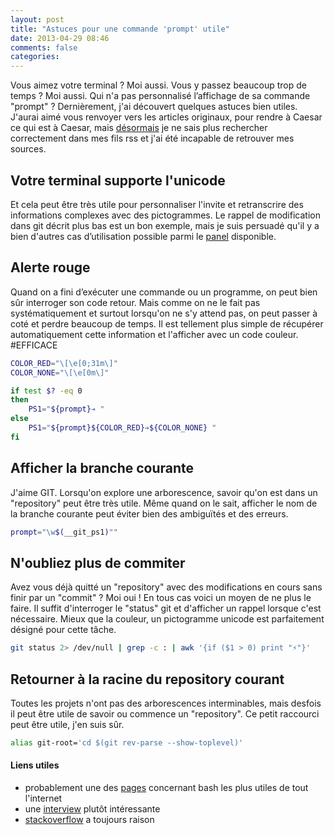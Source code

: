 ```yaml
---
layout: post
title: "Astuces pour une commande 'prompt' utile"
date: 2013-04-29 08:46
comments: false
categories:
---
```

Vous aimez votre terminal ? Moi aussi. Vous y passez beaucoup trop de temps ? Moi aussi. Qui n'a pas personnalisé l’affichage de sa commande "prompt" ? Dernièrement, j'ai découvert quelques astuces bien utiles. J'aurai aimé vous renvoyer vers les articles originaux, pour rendre à Caesar ce qui est à Caesar, mais [désormais](http://blog.chron.com/techblog/files/2013/03/googlereaderrip_thumb.jpg) je ne sais plus rechercher correctement dans mes fils rss et j'ai été incapable de retrouver mes sources.


## Votre terminal supporte l'unicode

Et cela peut être très utile pour personnaliser l'invite et retranscrire des informations complexes avec des pictogrammes. Le rappel de modification dans git décrit plus bas est un bon exemple, mais je suis persuadé qu'il y a bien d'autres cas d’utilisation possible parmi le [panel](http://goetter.fr/unicode/) disponible.


## Alerte rouge

Quand on a fini d’exécuter une commande ou un programme, on peut bien sûr interroger son code retour. Mais comme on ne le fait pas systématiquement et surtout lorsqu'on ne s'y attend pas, on peut passer à coté et perdre beaucoup de temps. Il est tellement plus simple de récupérer automatiquement cette information et l'afficher avec un code couleur. #EFFICACE

``` bash
COLOR_RED="\[\e[0;31m\]"
COLOR_NONE="\[\e[0m\]"

if test $? -eq 0
then
    PS1="${prompt}➔ "
else
    PS1="${prompt}${COLOR_RED}➔${COLOR_NONE} "
fi
```


## Afficher la branche courante

J'aime GIT. Lorsqu'on explore une arborescence, savoir qu'on est dans un "repository" peut être très utile. Même quand on le sait, afficher le nom de la branche courante peut éviter bien des ambiguïtés et des erreurs.

``` bash
prompt="\w$(__git_ps1)""
```


## N'oubliez plus de commiter

Avez vous déjà quitté un "repository" avec des modifications en cours sans finir par un "commit" ? Moi oui ! En tous cas voici un moyen de ne plus le faire. Il suffit d'interroger le "status" git et d'afficher un rappel lorsque c'est nécessaire. Mieux que la couleur, un pictogramme unicode est parfaitement désigné pour cette tâche.

``` bash
git status 2> /dev/null | grep -c : | awk '{if ($1 > 0) print "⚡"}'
```


## Retourner à la racine du repository courant

Toutes les projets n'ont pas des arborescences interminables, mais desfois il peut être utile de savoir ou commence un "repository". Ce petit raccourci peut être utile, j'en suis sûr.

``` bash
alias git-root='cd $(git rev-parse --show-toplevel)'
```


#### Liens utiles ####

- probablement une des [pages](http://mywiki.wooledge.org/BashPitfalls) concernant bash les plus utiles de tout l'internet
- une [interview](http://www.computerworld.com.au/article/222764/a-z_programming_languages_bash_bourne-again_shell/) plutôt intéressante
- [stackoverflow](http://stackoverflow.com/questions/957928/is-there-a-way-to-get-to-the-git-root-directory-in-one-command) a toujours raison
